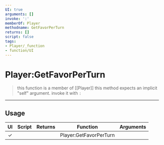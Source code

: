 ```yaml
---
UI: true
arguments: []
invoke: ':'
memberOf: Player
methodname: GetFavorPerTurn
returns: []
script: false
tags:
- Player/_function
- function/UI
---
```

# Player:GetFavorPerTurn
> this function is a member of [[Player]]
> this method expects an implicit "self" argument. invoke it with `:`
-----
## Usage
|  UI | Script | Returns | Function | Arguments |
|:---:|:------:|-------:|:--------:|:---------|
|✓| ||Player:GetFavorPerTurn||

